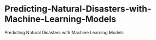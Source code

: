 # Predicting-Natural-Disasters-with-Machine-Learning-Models
Predicting Natural Disasters with Machine Learning Models
